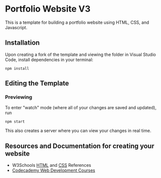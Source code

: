 # Portfolio Website V3
This is a template for building a portfolio website using HTML, CSS, and Javascript. 

## Installation
Upon creating a fork of the template and viewing the folder in Visual Studio Code, install dependencies in your terminal:
```
npm install
```

## Editing the Template
### Previewing
To enter "watch" mode (where all of your changes are saved and updated), run
```
npm start
```
This also creates a server where you can view your changes in real time.





## Resources and Documentation for creating your website
- W3Schools [HTML](https://www.w3schools.com/html/) and [CSS](https://www.w3schools.com/css/default.asp) References
- [Codecademy Web Development Courses](https://www.codecademy.com/catalog/subject/web-development)
